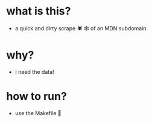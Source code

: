 # what is this?

* a quick and dirty scrape 🕷 🕸 of an MDN subdomain

# why?

* I need the data!

# how to run?

* use the Makefile 🙂
